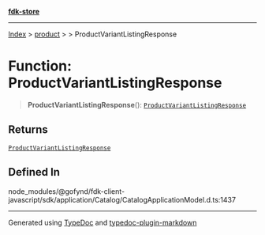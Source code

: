 [**fdk-store**](../../../README.md)
***

[Index](../../../API.md) > [product](../../README.md) > [<internal>](../README.md) > ProductVariantListingResponse

# Function: ProductVariantListingResponse

> **ProductVariantListingResponse**(): [`ProductVariantListingResponse`](../type-aliases/type-alias.ProductVariantListingResponse.md)

## Returns

[`ProductVariantListingResponse`](../type-aliases/type-alias.ProductVariantListingResponse.md)

## Defined In

node\_modules/@gofynd/fdk-client-javascript/sdk/application/Catalog/CatalogApplicationModel.d.ts:1437

***
Generated using [TypeDoc](https://typedoc.org/) and [typedoc-plugin-markdown](https://www.npmjs.com/package/typedoc-plugin-markdown)
